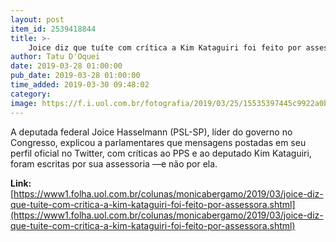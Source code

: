 ```yaml
---
layout: post
item_id: 2539418844
title: >-
    Joice diz que tuíte com crítica a Kim Kataguiri foi feito por assessora
author: Tatu D'Oquei
date: 2019-03-28 01:00:00
pub_date: 2019-03-28 01:00:00
time_added: 2019-03-30 09:48:02
category: 
image: https://f.i.uol.com.br/fotografia/2019/03/25/15535397445c9922a0b453f_1553539744_3x2_rt.jpg
---
```


A deputada federal Joice Hasselmann (PSL-SP), líder do governo no Congresso, explicou a parlamentares que mensagens postadas em seu perfil oficial no Twitter, com críticas ao PPS e ao deputado Kim Kataguiri, foram escritas por sua assessoria —e não por ela.

**Link:** [https://www1.folha.uol.com.br/colunas/monicabergamo/2019/03/joice-diz-que-tuite-com-critica-a-kim-kataguiri-foi-feito-por-assessora.shtml](https://www1.folha.uol.com.br/colunas/monicabergamo/2019/03/joice-diz-que-tuite-com-critica-a-kim-kataguiri-foi-feito-por-assessora.shtml)

